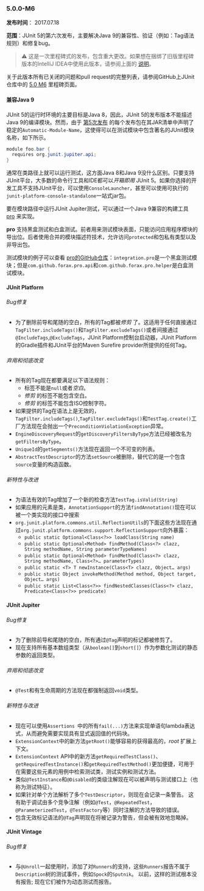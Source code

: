 ### 5.0.0-M6
**发布时间**： 2017.07.18

**范围**：JUnit 5的第六次发布，主要解决Java 9的兼容性、验证（例如：Tag语法规则）和修复bug。

> ⚠️ 这是一次里程碑式的发布，包含重大更改。如果想在捆绑了旧版里程碑版本的IntelliJ IDEA中使用此版本，请参阅上面的 [说明](#411-intellij-idea)。

关于此版本所有已关闭的问题和pull request的完整列表，请参阅GitHub上JUnit仓库中的  [5.0 M6](https://github.com/junit-team/junit5/milestone/11?closed=1) 里程碑页面。
 
#### 兼容Java 9
JUnit 5的运行时环境的主要目标是Java 8，因此，JUnit 5的发布版本不能描述Java 9的编译模块。然而，由于 [第5次发布](https://junit.org/junit5/docs/5.0.2/user-guide/release-notes-5.0.0-RC3.md#release-notes-5.0.0-m5) 的每个发布包在其JAR清单中声明了稳定的`Automatic-Module-Name`，这使得可以在测试模块中包含著名的JUnit模块名称，如下所示。

```java
module foo.bar {
  requires org.junit.jupiter.api;
}
```

通常在类路径上就可以运行测试，这方面Java 8和Java 9没什么区别。只要支持JUnit平台，大多数的命令行工具和IDE都可以*开箱即用* JUnit 5。如果你选择的开发工具不支持JUnit平台，可以使用`ConsoleLauncher`，甚至可以使用可执行的`junit-platform-console-standalone`一站式jar包。

要在模块路径中运行JUnit Jupiter测试，可以通过一个Java 9兼容的构建工具 [pro](https://github.com/forax/pro) 来实现。

**pro** 支持黑盒测试和白盒测试。前者用来测试模块表面，只能访问应用程序模块的导出位。后者使用合并的模块描述符技术，允许访问`protected`和包私有类型以及非导出包。

测试模块的例子可以查看 [pro的GitHub仓库](https://github.com/forax/pro/tree/master/src/test/java)：`integration.pro`是一个黑盒测试模块；但是`com.github.forax.pro.api`和`com.github.forax.pro.helper`是白盒测试模块。

#### JUnit Platform

###### Bug修复
* 为了删除前导和尾随的空白，所有的Tag都被*修剪* 了。这适用于任何直接通过`TagFilter.includeTags()`和`TagFilter.excludeTags()`或者间接通过`@IncludeTags`,`@ExcludeTags`，JUnit Platform控制台启动器，JUnit Platform的Gradle插件和JUnit平台的Maven Surefire provider所提供的任何Tag。

###### 弃用和彻底改变
* 所有的Tag现在都要满足以下语法规则：
	* 标签不能是`null`或者*空白*。
	* *修剪* 的标签不能包含空白。
	* *修剪* 的标签不能包含ISO控制字符。
* 如果提供的Tag在语法上是无效的，`TagFilter.includeTags()`,`TagFilter.excludeTags()`和`TestTag.create()`工厂方法现在会抛出一个`PreconditionViolationException`异常。
* `EngineDiscoveryRequest`的`getDiscoveryFiltersByType`方法已经被改名为`getFiltersByType`。
* `UniqueId`的`getSegments()`方法现在返回一个不可变的列表。
* `AbstractTestDescriptor`的方法`setSource`被删除，替代它的是一个包含`source`变量的构造函数。

###### 新特性与改进
* 为语法有效的Tag增加了一个新的检查方法`TestTag.isValid(String)`
* 如果应用的元素是类，`AnnotationSupport`的方法`findAnnotation()`现在可以被一个类实现的接口中搜索
* `org.junit.platform.commons.util.ReflectionUtils`的下面这些方法现在通过`org.junit.platform.commons.support.ReflectionSupport`向外暴露：
	* `public static Optional<Class<?>> loadClass(String name)`
	* `public static Optional<Method> findMethod(Class<?> clazz, String methodName, String parameterTypeNames)`
	* `public static Optional<Method> findMethod(Class<?> clazz, String methodName, Class<?>…​ parameterTypes)`
	* `public static <T> T newInstance(Class<T> clazz, Object…​ args)`
	* `public static Object invokeMethod(Method method, Object target, Object…​ args)`
	* `public static List<Class<?>> findNestedClasses(Class<?> clazz, Predicate<Class<?>> predicate)`

#### JUnit Jupiter

###### Bug修复
* 为了删除前导和尾随的空白，所有通过`@Tag`声明的标记都被修剪了。
* 现在支持所有基本数组类型（从`boolean[]`到`short[]`）作为参数化测试的静态参数的返回类型。

###### 弃用和彻底改变
* `@Test`和有生命周期的方法现在都强制返回`void`类型。

###### 新特性与改进
* 现在可以使用`Assertions `中的所有`fail(...)`方法来实现单语句lambda表达式，从而避免需要实现具有显式返回值的代码块。
* `ExtensionContext`中的新方法`getRoot()`能够容易的获得最高的，*root* 扩展上下文。
* `ExtensionContext` API中的新方法`getRequiredTestClass()`、`getRequiredTestInstance()`和`getRequiredTestMethod()`更加便捷，可用于在需要这些元素的用例中检索测试类，测试实例和测试方法。
* 类似`@TestInstance`和`@Disabled`的类级注解现在可以被声明与测试接口上（也称为测试特征）。
* 如果针对单个方法解析了多个`TestDescriptor`，则现在会记录一条警告。 这有助于调试由多个竞争注解（例如`@Test`，`@RepeatedTest`，`@ParameterizedTest`，`@TestFactory`等）同时注解的方法导致的错误。
* 包含无效标记语法的`@Tag`声明现在将被记录为警告，但会被有效地忽略掉。

#### JUnit Vintage

###### Bug修复

* 与`@Unroll`一起使用时，添加了对`Runners`的支持，这些`Runners`报告不属于`Description`树的测试事件，例如`Spock`的`Sputnik`。 以前，这样的测试根本没有报告; 现在它们被作为动态测试而报告。
